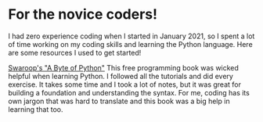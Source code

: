 # For the novice coders! 
I had zero experience coding when I started in January 2021, so I spent a lot of time working on my coding skills and learning the Python language. Here are some resources I used to get started! 

[Swaroop's "A Byte of Python"](https://python.swaroopch.com/) This free programming book was wicked helpful when learning Python. I followed all the tutorials and did every exercise. It takes some time and I took a lot of notes, but it was great for building a foundation and understanding the syntax. For me, coding has its own jargon that was hard to translate and this book was a big help in learning that too. 
